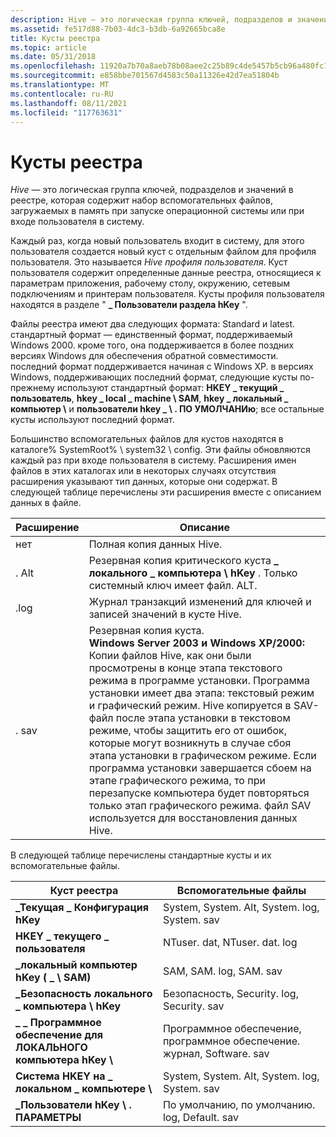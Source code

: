 ```yaml
---
description: Hive — это логическая группа ключей, подразделов и значений в реестре с набором вспомогательных файлов, содержащих резервные копии своих данных.
ms.assetid: fe517d88-7b03-4dc3-b3db-6a92665bca8e
title: Кусты реестра
ms.topic: article
ms.date: 05/31/2018
ms.openlocfilehash: 11920a7b70a8aeb78b08aee2c25b89c4de5457b5cb96a480fc1f75fff6c6a35a
ms.sourcegitcommit: e858bbe701567d4583c50a11326e42d7ea51804b
ms.translationtype: MT
ms.contentlocale: ru-RU
ms.lasthandoff: 08/11/2021
ms.locfileid: "117763631"
---
```

# <a name="registry-hives"></a>Кусты реестра

*Hive* — это логическая группа ключей, подразделов и значений в реестре, которая содержит набор вспомогательных файлов, загружаемых в память при запуске операционной системы или при входе пользователя в систему.

Каждый раз, когда новый пользователь входит в систему, для этого пользователя создается новый куст с отдельным файлом для профиля пользователя. Это называется *Hive профиля пользователя*. Куст пользователя содержит определенные данные реестра, относящиеся к параметрам приложения, рабочему столу, окружению, сетевым подключениям и принтерам пользователя. Кусты профиля пользователя находятся в разделе " **\_ Пользователи раздела hKey** ".

Файлы реестра имеют два следующих формата: Standard и latest. стандартный формат — единственный формат, поддерживаемый Windows 2000. кроме того, она поддерживается в более поздних версиях Windows для обеспечения обратной совместимости. последний формат поддерживается начиная с Windows XP. в версиях Windows, поддерживающих последний формат, следующие кусты по-прежнему используют стандартный формат: **HKEY \_ текущий \_ пользователь**, **hkey \_ local \_ machine \\ SAM**, **hkey \_ локальный \_ компьютер \\** и **пользователи hkey \_ \\ . ПО УМОЛЧАНИю**; все остальные кусты используют последний формат.

Большинство вспомогательных файлов для кустов находятся в каталоге% SystemRoot% \\ system32 \\ config. Эти файлы обновляются каждый раз при входе пользователя в систему. Расширения имен файлов в этих каталогах или в некоторых случаях отсутствия расширения указывают тип данных, которые они содержат. В следующей таблице перечислены эти расширения вместе с описанием данных в файле.



| Расширение       | Описание                                                                                                                                                                                                                                                                                                                                                                                                                                                                                                                                                           |
|-----------------|-----------------------------------------------------------------------------------------------------------------------------------------------------------------------------------------------------------------------------------------------------------------------------------------------------------------------------------------------------------------------------------------------------------------------------------------------------------------------------------------------------------------------------------------------------------------------|
| нет<br/> | Полная копия данных Hive.<br/>                                                                                                                                                                                                                                                                                                                                                                                                                                                                                                                          |
| . Alt<br/> | Резервная копия критического куста **\_ локального \_ компьютера \\ hKey** . Только системный ключ имеет файл. ALT.<br/>                                                                                                                                                                                                                                                                                                                                                                                                                                                 |
| .log<br/> | Журнал транзакций изменений для ключей и записей значений в кусте Hive.<br/>                                                                                                                                                                                                                                                                                                                                                                                                                                                                                    |
| . sav<br/> | Резервная копия куста.<br/> **Windows Server 2003 и Windows XP/2000:** Копии файлов Hive, как они были просмотрены в конце этапа текстового режима в программе установки. Программа установки имеет два этапа: текстовый режим и графический режим. Hive копируется в SAV-файл после этапа установки в текстовом режиме, чтобы защитить его от ошибок, которые могут возникнуть в случае сбоя этапа установки в графическом режиме. Если программа установки завершается сбоем на этапе графического режима, то при перезапуске компьютера будет повторяться только этап графического режима. файл SAV используется для восстановления данных Hive.<br/> |



 

В следующей таблице перечислены стандартные кусты и их вспомогательные файлы.



| Куст реестра                      | Вспомогательные файлы                           |
|------------------------------------|--------------------------------------------|
| **\_Текущая \_ Конфигурация hKey**          | System, System. Alt, System. log, System. sav |
| **HKEY \_ текущего \_ пользователя**            | NTuser. dat, NTuser. dat. log                 |
| **\_локальный компьютер hKey ( \_ \\ SAM)**      | SAM, SAM. log, SAM. sav                      |
| **\_Безопасность локального \_ компьютера \\ hKey** | Безопасность, Security. log, Security. sav       |
| **\_ \_ Программное обеспечение для ЛОКАЛЬНОГО компьютера hKey \\** | Программное обеспечение, программное обеспечение. журнал, Software. sav       |
| **Система HKEY на \_ локальном \_ компьютере \\**   | System, System. Alt, System. log, System. sav |
| **\_Пользователи hKey \\ . ПАРАМЕТРЫ**          | По умолчанию, по умолчанию. log, Default. sav          |



 

 

 




